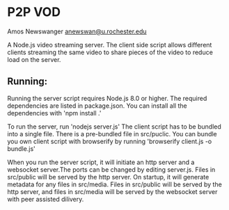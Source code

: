 # P2P VOD
Amos Newswanger <anewswan@u.rochester.edu>

A Node.js video streaming server.  The client side script allows different clients streaming
the same video to share pieces of the video to reduce load on the server.

## Running:
Running the server script requires Node.js 8.0 or higher.  The required dependencies are listed
in package.json.  You can install all the dependencies with 'npm install .'

To run the server, run 'nodejs server.js'
The client script has to be bundled into a single file.  There is a pre-bundled file in src/puclic.
You can bundle you own client script with browserify by running 'browserify client.js -o bundle.js'

When you run the server script, it will initiate an http server and a websocket server.The ports
can be changed by editing server.js.  Files in src/public will be served by the http server.  On startup,
it will generate metadata for any files in src/media. Files in src/public will be served by the http 
server, and files in src/media will be served by the websocket server with peer assisted dilivery.


